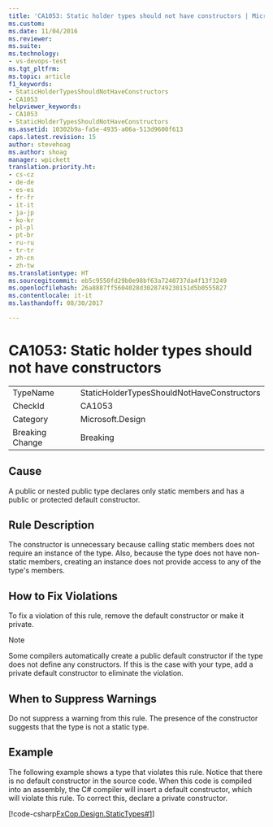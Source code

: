 ```yaml
---
title: 'CA1053: Static holder types should not have constructors | Microsoft Docs'
ms.custom: 
ms.date: 11/04/2016
ms.reviewer: 
ms.suite: 
ms.technology:
- vs-devops-test
ms.tgt_pltfrm: 
ms.topic: article
f1_keywords:
- StaticHolderTypesShouldNotHaveConstructors
- CA1053
helpviewer_keywords:
- CA1053
- StaticHolderTypesShouldNotHaveConstructors
ms.assetid: 10302b9a-fa5e-4935-a06a-513d9600f613
caps.latest.revision: 15
author: stevehoag
ms.author: shoag
manager: wpickett
translation.priority.ht:
- cs-cz
- de-de
- es-es
- fr-fr
- it-it
- ja-jp
- ko-kr
- pl-pl
- pt-br
- ru-ru
- tr-tr
- zh-cn
- zh-tw
ms.translationtype: HT
ms.sourcegitcommit: eb5c9550fd29b0e98bf63a7240737da4f13f3249
ms.openlocfilehash: 26a8887ff5604028d3028749230151d5b0555827
ms.contentlocale: it-it
ms.lasthandoff: 08/30/2017

---
```

# <a name="ca1053-static-holder-types-should-not-have-constructors"></a>CA1053: Static holder types should not have constructors
|||  
|-|-|  
|TypeName|StaticHolderTypesShouldNotHaveConstructors|  
|CheckId|CA1053|  
|Category|Microsoft.Design|  
|Breaking Change|Breaking|  
  
## <a name="cause"></a>Cause  
 A public or nested public type declares only static members and has a public or protected default constructor.  
  
## <a name="rule-description"></a>Rule Description  
 The constructor is unnecessary because calling static members does not require an instance of the type. Also, because the type does not have non-static members, creating an instance does not provide access to any of the type's members.  
  
## <a name="how-to-fix-violations"></a>How to Fix Violations  
 To fix a violation of this rule, remove the default constructor or make it private.  
  
> [!NOTE]
>  Some compilers automatically create a public default constructor if the type does not define any constructors. If this is the case with your type, add a private default constructor to eliminate the violation.  
  
## <a name="when-to-suppress-warnings"></a>When to Suppress Warnings  
 Do not suppress a warning from this rule. The presence of the constructor suggests that the type is not a static type.  
  
## <a name="example"></a>Example  
 The following example shows a type that violates this rule. Notice that there is no default constructor in the source code. When this code is compiled into an assembly, the C# compiler will insert a default constructor, which will violate this rule. To correct this, declare a private constructor.  
  
 [!code-csharp[FxCop.Design.StaticTypes#1](../code-quality/codesnippet/CSharp/ca1053-static-holder-types-should-not-have-constructors_1.cs)]

